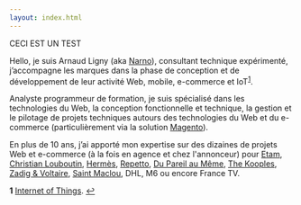```yaml
---
layout: index.html
---
```


CECI EST UN TEST

Hello, je suis Arnaud Ligny (aka [Narno](https://narno.com)), consultant technique expérimenté, j’accompagne les marques dans la phase de conception et de développement de leur activité Web, mobile, e-commerce et IoT<sup id="a1">[1](#f1)</sup>.

Analyste programmeur de formation, je suis spécialisé dans les technologies du Web, la conception fonctionnelle et technique, la gestion et le pilotage de projets techniques autours des technologies du Web et du e-commerce (particulièrement via la solution [Magento](http://magento.com)).

En plus de 10 ans, j’ai apporté mon expertise sur des dizaines de projets Web et e-commerce (à la fois en agence et chez l'annonceur) pour [Etam](http://www.etam.com), [Christian Louboutin](http://eu.christianlouboutin.com), [Hermès](http://france.hermes.com), [Repetto](http://www.repetto.fr), [Du Pareil au Même](http://www.dpam.com), [The Kooples](http://www.thekooples.com), [Zadig & Voltaire](http://www.zadig-et-voltaire.com), [Saint Maclou](http://www.saint-maclou.com), DHL, M6 ou encore France TV.

<b id="f1">1</b> [Internet of Things](https://fr.wikipedia.org/wiki/Internet_des_objets). [↩](#a1)

